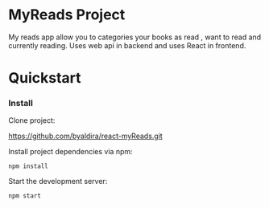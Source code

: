 # MyReads Project

My reads app allow you to categories your books as  read , want to read and currently reading. Uses web api in backend and uses React in frontend. 

# Quickstart

### Install

Clone project:

https://github.com/byaldira/react-myReads.git

Install project dependencies via npm:
```
npm install
```

Start the development server:
```
npm start
```